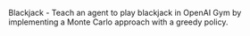 Blackjack - Teach an agent to play blackjack in OpenAI Gym by implementing a Monte Carlo approach with a greedy policy.
